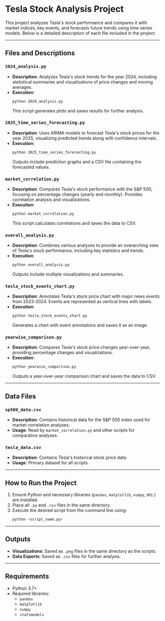 # Tesla Stock Analysis Project

This project analyzes Tesla's stock performance and compares it with market indices, key events, and forecasts future trends using time series models. Below is a detailed description of each file included in the project.

---

## Files and Descriptions

### `2024_analysis.py`
- **Description**: Analyzes Tesla's stock trends for the year 2024, including statistical summaries and visualizations of price changes and moving averages.
- **Execution**:
  ```bash
  python 2024_analysis.py
  ```
  This script generates plots and saves results for further analysis.

### `2025_time_series_forecasting.py`
- **Description**: Uses ARIMA models to forecast Tesla's stock prices for the year 2025, visualizing predicted trends along with confidence intervals.
- **Execution**:
  ```bash
  python 2025_time_series_forecasting.py
  ```
  Outputs include prediction graphs and a CSV file containing the forecasted values.

### `market_correlation.py`
- **Description**: Compares Tesla's stock performance with the S&P 500, focusing on percentage changes (yearly and monthly). Provides correlation analysis and visualizations.
- **Execution**:
  ```bash
  python market_correlation.py
  ```
  This script calculates correlations and saves the data to CSV.

### `overall_analysis.py`
- **Description**: Combines various analyses to provide an overarching view of Tesla's stock performance, including key statistics and trends.
- **Execution**:
  ```bash
  python overall_analysis.py
  ```
  Outputs include multiple visualizations and summaries.

### `tesla_stock_events_chart.py`
- **Description**: Annotates Tesla's stock price chart with major news events from 2023-2024. Events are represented as vertical lines with labels.
- **Execution**:
  ```bash
  python tesla_stock_events_chart.py
  ```
  Generates a chart with event annotations and saves it as an image.

### `yearwise_comparison.py`
- **Description**: Compares Tesla's stock price changes year-over-year, providing percentage changes and visualizations.
- **Execution**:
  ```bash
  python yearwise_comparison.py
  ```
  Outputs a year-over-year comparison chart and saves the data to CSV.

---

## Data Files

### `sp500_data.csv`
- **Description**: Contains historical data for the S&P 500 index used for market correlation analyses.
- **Usage**: Read by `market_correlation.py` and other scripts for comparative analyses.

### `tesla_data.csv`
- **Description**: Contains Tesla's historical stock price data.
- **Usage**: Primary dataset for all scripts.

---

## How to Run the Project
1. Ensure Python and necessary libraries (`pandas`, `matplotlib`, `numpy`, etc.) are installed.
2. Place all `.py` and `.csv` files in the same directory.
3. Execute the desired script from the command line using:
   ```bash
   python <script_name.py>
   ```

---

## Outputs
- **Visualizations**: Saved as `.png` files in the same directory as the scripts.
- **Data Exports**: Saved as `.csv` files for further analysis.

---

## Requirements
- Python 3.7+
- Required libraries:
  - `pandas`
  - `matplotlib`
  - `numpy`
  - `statsmodels`
